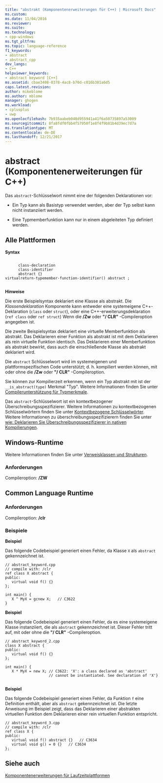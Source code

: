 ```yaml
---
title: "abstrakt (Komponentenerweiterungen für C++) | Microsoft Docs"
ms.custom: 
ms.date: 11/04/2016
ms.reviewer: 
ms.suite: 
ms.technology:
- cpp-windows
ms.tgt_pltfrm: 
ms.topic: language-reference
f1_keywords:
- abstract
- abstract_cpp
dev_langs:
- C++
helpviewer_keywords:
- abstract keyword [C++]
ms.assetid: cbae3408-0378-4ac8-b70d-c016b381a6d5
caps.latest.revision: 
author: mikeblome
ms.author: mblome
manager: ghogen
ms.workload:
- cplusplus
- uwp
ms.openlocfilehash: 7b935aabeb048d955941a41f6a50735897a53009
ms.sourcegitcommit: 8fa8fdf0fbb4f57950f1e8f4f9b81b4d39ec7d7a
ms.translationtype: MT
ms.contentlocale: de-DE
ms.lasthandoff: 12/21/2017
---
```

# <a name="abstract--c-component-extensions"></a>abstract (Komponentenerweiterungen für C++)
Das `abstract`-Schlüsselwort nimmt eine der folgenden Deklarationen vor:  
  
-   Ein Typ kann als Basistyp verwendet werden, aber der Typ selbst kann nicht instanziiert werden.  
  
-   Eine Typmemberfunktion kann nur in einem abgeleiteten Typ definiert werden.  
  
## <a name="all-platforms"></a>Alle Plattformen  
 **Syntax**  
  
```  
  
      class-declaration  
      class-identifier  
      abstract {}  
virtualreturn-typemember-function-identifier() abstract ;  
  
```  
  
 **Hinweise**  
  
 Die erste Beispielsyntax deklariert eine Klasse als abstrakt. Die *Klassendeklaration* Komponente kann entweder eine systemeigene C++-Deklaration (`class` oder `struct`), oder eine C++-erweiterungsdeklaration (`ref class` oder `ref struct`) Wenn die **/Zw** oder **"/ CLR"** -Compileroption angegeben ist.  
  
 Die zweite Beispielsyntax deklariert eine virtuelle Memberfunktion als abstrakt. Das Deklarieren einer Funktion als abstrakt ist mit dem Deklarieren als rein virtuelle Funktion identisch. Das Deklarieren einer Memberfunktion als abstrakt bewirkt, dass auch die einschließende Klasse als abstrakt deklariert wird.  
  
 Die `abstract` Schlüsselwort wird im systemeigenen und plattformspezifischen Code unterstützt; d. h. kompiliert werden können, mit oder ohne die **/Zw** oder **"/ CLR"** -Compileroption.  
  
 Sie können zur Kompilierzeit erkennen, wenn ein Typ abstrakt mit ist der `__is_abstract(type)` Merkmal "Typ". Weitere Informationen finden Sie unter [Compilerunterstützung für Typmerkmale](../windows/compiler-support-for-type-traits-cpp-component-extensions.md).  
  
 Das `abstract`-Schlüsselwort ist ein kontextbezogener Überschreibungsspezifizierer. Weitere Informationen zu kontextbezogenen Schlüsselwörtern finden Sie unter [Kontextbezogene Schlüsselwörter](../windows/context-sensitive-keywords-cpp-component-extensions.md). Weitere Informationen zu überschreibungsspezifizierern finden Sie unter [wie: Deklarieren Sie Überschreibungsspezifizierer in nativen Kompilierungen](../dotnet/how-to-declare-override-specifiers-in-native-compilations-cpp-cli.md).  
  
## <a name="windows-runtime"></a>Windows-Runtime  
 Weitere Informationen finden Sie unter [Verweisklassen und Strukturen](http://msdn.microsoft.com/library/windows/apps/hh699870.aspx).  
  
### <a name="requirements"></a>Anforderungen  
 Compileroption: **/ZW**  
  
## <a name="common-language-runtime"></a>Common Language Runtime 
  
### <a name="requirements"></a>Anforderungen  
 Compileroption: **/clr**  
  
### <a name="examples"></a>Beispiele  
 **Beispiel**  
  
 Das folgende Codebeispiel generiert einen Fehler, da Klasse `X` als `abstract` gekennzeichnet ist.  
  
```  
// abstract_keyword.cpp  
// compile with: /clr  
ref class X abstract {  
public:  
   virtual void f() {}  
};  
  
int main() {  
   X ^ MyX = gcnew X;   // C3622  
}  
```  
  
 **Beispiel**  
  
 Das folgende Codebeispiel generiert einen Fehler, da es eine systemeigene Klasse instanziiert, die als `abstract` gekennzeichnet ist. Dieser Fehler tritt auf, mit oder ohne die **"/ CLR"** -Compileroption.  
  
```  
// abstract_keyword_2.cpp  
class X abstract {  
public:  
   virtual void f() {}  
};  
  
int main() {  
   X * MyX = new X; // C3622: 'X': a class declared as 'abstract'  
                    // cannot be instantiated. See declaration of 'X'}  
  
```  
  
 **Beispiel**  
  
 Das folgende Codebeispiel generiert einen Fehler, da Funktion `f` eine Definition enthält, aber als `abstract` gekennzeichnet ist. Die letzte Anweisung im Beispiel zeigt, dass das Deklarieren einer abstrakten virtuellen Funktion dem Deklarieren einer rein virtuellen Funktion entspricht.  
  
```  
// abstract_keyword_3.cpp  
// compile with: /clr  
ref class X {  
public:  
   virtual void f() abstract {}   // C3634  
   virtual void g() = 0 {}   // C3634  
};  
```  
  
## <a name="see-also"></a>Siehe auch  
 [Komponentenerweiterungen für Laufzeitplattformen](../windows/component-extensions-for-runtime-platforms.md)